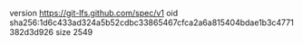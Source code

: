 version https://git-lfs.github.com/spec/v1
oid sha256:1d6c433ad324a5b52cdbc33865467cfca2a6a815404bdae1b3c4771382d3d926
size 2549
